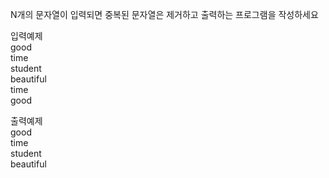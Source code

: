 N개의 문자열이 입력되면 중복된 문자열은 제거하고 출력하는 프로그램을 작성하세요

입력예제  
good  
time  
student  
beautiful  
time  
good  

출력예제  
good  
time  
student  
beautiful